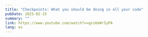 ```yaml
---
title: "Checkpoints: What you should be doing in all your code"
pubDate: 2025-02-15
summary: ""
link: https://www.youtube.com/watch?v=gsi6eWrIyPA
lang: es
---
```


